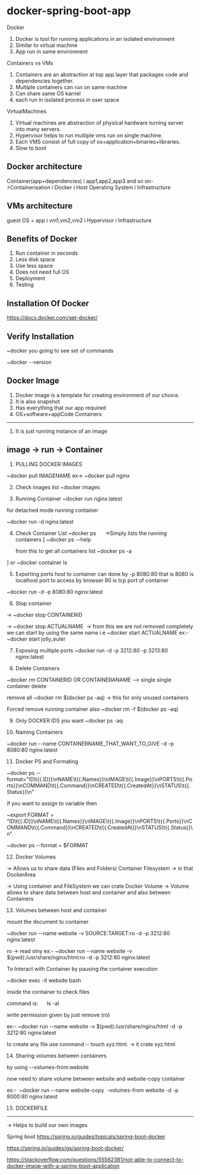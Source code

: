 # docker-spring-boot-app




Docker
1. Docker is tool for running applications in an isolated environment
2. Similar to virtual machine
3. App run in same environment

Containers vs VMs
1. Containers are an abstraction at top app layer that packages code and dependencies together.
2. Multiple containers can run on same machine
3. Can share same OS karnel
4. each run in isolated process in user space

VirtualMachines
1. Virtual machines are abstraction of physical hardware turning server into many servers.
2. Hypervisor helps to run multiple vms run on single machine.
3. Each VMS consist of full copy of os+application+binaries+libraries.
4. Slow to boot


Docker architecture
---------------------------
Container(app+dependencies)
i
app1,app2,app3 and so on->Containerisation 
	i
Docker
	i
Host Operating System
	i
Infrastructure


VMs architecture
-----------------------
guest OS + app 
i
vm1,vm2,vm2
	i
Hypervisor
	i
Infrastructure


Benefits of Docker
------------------------

1. Run container in seconds 
2. Less disk space
3. Use less space
4. Does not need full OS
5. Deployment
6. Testing

Installation Of Docker
---------------------------- 


https://docs.docker.com/get-docker/


Verify Installation
--------------------------
~docker
you going to see set of commands

~docker --version

Docker Image
--------------------
1. Docker image is a template for creating environment of our choice.
2. It is also snapshot
3. Has everything that our app required
4. OS+software+appCode
Containers
----------------

1. It is just running instance of an image

image -> run -> Container
---
1. PULLING DOCKER IMAGES


~docker pull IMAGENAME
ex-> ~docker pull nginx


2. Check images list
~docker images

3. Running Container
~docker run nginx:latest

for detached mode running container

~docker run -d nginx:latest

4. Check Container List 
~docker ps      ->Simply lists the running containers
[
	~docker ps --help
	
	from this to get all containers list
	~docker ps -a

]
or
~docker container ls

5. Exporting ports
host to container
can done by -p 8080:80
that is 8080 is localhost port to access by browser
80 is tcp port of container

~docker run -d -p 8080:80 nginx:latest

6. Stop container

-> ~docker stop CONTAINERID

-> ~docker stop ACTUALNAME   -> from this we are not removed completely we can start by using the same name
		i.e ~docker start ACTUALNAME
		ex:- ~docker start jolly_euler

7. Exposing multiple ports
~docker run -d -p 3212:80 -p 3213:80 nginx:latest

8. Delete Containers 

~docker rm CONTAINERID OR CONTAINERANAME --> single single container delete

remove all
~docker rm $(docker ps -aq) -> this for only unused containers

Forced remove running container also
~docker rm -f $(docker ps -aq)

9. Only DOCKER IDS you want
~docker ps -aq

10. Naming Containers

~docker run --name CONTAINERNAME_THAT_WANT_TO_GIVE -d -p 8080:80 nginx:latest

11. Docker PS and Formating

~docker ps --format="ID\t{{.ID}}\nNAME\t{{.Names}}\nIMAGE\t{{.Image}}\nPORTS\t{{.Ports}}\nCOMMAND\t{{.Command}}\nCREATED\t{{.CreatedAt}}\nSTATUS\t{{.Status}}\n"


if you want to assign to variable then

~export FORMAT = "ID\t{{.ID}}\nNAME\t{{.Names}}\nIMAGE\t{{.Image}}\nPORTS\t{{.Ports}}\nCOMMAND\t{{.Command}}\nCREATED\t{{.CreatedAt}}\nSTATUS\t{{.Status}}\n"


~docker ps --format = $FORMAT

12. Docker Volumes

-> Allows us to share data (Files and Folders)
Container 
Filesystem -> in that DockerArea

-> Using container and FileSystem we can crate Docker Volume
-> Volume allows to share data between host and container and also between Containers

13. Volumes between host and container

mount the document to container

~docker run --name website -v SOURCE:TARGET:ro -d -p 3212:80 nginx:latest

ro -> read olny
ex:- ~docker run --name website -v $(pwd):/usr/share/nginx/html:ro -d -p 3212:80 nginx:latest

To Interact with Container by pausing the container execution 

~docker exec -it website bash

inside the container to check files

command is:       ls -al

write permission given by just remove (ro)

ex:- ~docker run --name website -v $(pwd):/usr/share/nginx/html -d -p 3212:80 nginx:latest

to create any file use command :- touch xyz.html. -> it crate xyz.html


14. Sharing volumes between containers

by using --volumes-from:website

now need to share volume between website and website-copy container

ex:-  ~docker run --name website-copy  -volumes-from website -d -p 8000:80 nginx:latest

15. DOCKERFILE
-------------------------

-> Helps to build our own images

Spring boot
https://spring.io/guides/topicals/spring-boot-docker

https://spring.io/guides/gs/spring-boot-docker/

https://stackoverflow.com/questions/55562381/not-able-to-connect-to-docker-image-with-a-spring-boot-application






